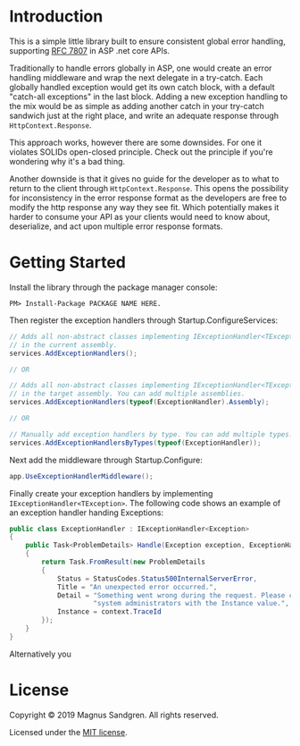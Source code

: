 # Introduction 
This is a simple little library built to ensure consistent global error handling, supporting [RFC 7807](https://tools.ietf.org/html/rfc7807) in ASP .net core APIs.

Traditionally to handle errors globally in ASP, one would create an error handling middleware and wrap the next delegate in a try-catch. Each globally handled exception would get its own catch block, with a default "catch-all exceptions" in the last block. Adding a new exception handling to the mix would be as simple as adding another catch in your try-catch sandwich just at the right place, and write an adequate response through `HttpContext.Response`. 

This approach works, however there are some downsides. For one it violates SOLIDs open-closed principle. Check out the principle if you're wondering why it's a bad thing. 

Another downside is that it gives no guide for the developer as to what to return to the client through `HttpContext.Response`. This opens the possibility for inconsistency in the error response format as the developers are free to modify the http response any way they see fit. Which potentially makes it harder to consume your API as your clients would need to know about, deserialize, and act upon multiple error response formats.

# Getting Started
Install the library through the package manager console:
```
PM> Install-Package PACKAGE NAME HERE.
```

Then register the exception handlers through Startup.ConfigureServices:
```csharp
// Adds all non-abstract classes implementing IExceptionHandler<TException>
// in the current assembly.
services.AddExceptionHandlers();

// OR

// Adds all non-abstract classes implementing IExceptionHandler<TException>
// in the target assembly. You can add multiple assemblies. 
services.AddExceptionHandlers(typeof(ExceptionHandler).Assembly);

// OR

// Manually add exception handlers by type. You can add multiple types.
services.AddExceptionHandlersByTypes(typeof(ExceptionHandler));
```

Next add the middleware through Startup.Configure:
```csharp
app.UseExceptionHandlerMiddleware();
```

Finally create your exception handlers by implementing `IExceptionHandler<TException>`. The following code shows an example of an exception handler handing Exceptions:
```csharp
public class ExceptionHandler : IExceptionHandler<Exception>
{
    public Task<ProblemDetails> Handle(Exception exception, ExceptionHandlerContext context)
    {
        return Task.FromResult(new ProblemDetails
        {
            Status = StatusCodes.Status500InternalServerError,
            Title = "An unexpected error occurred.",
            Detail = "Something went wrong during the request. Please contact " +
                     "system administrators with the Instance value.",
            Instance = context.TraceId
        });
    }
}
```

Alternatively you 

<!-- # Contribute
TODO: Explain how other users and developers can contribute to make your code better. 

If you want to learn more about creating good readme files then refer the following [guidelines](https://www.visualstudio.com/en-us/docs/git/create-a-readme). You can also seek inspiration from the below readme files:
- [ASP.NET Core](https://github.com/aspnet/Home)
- [Visual Studio Code](https://github.com/Microsoft/vscode)
- [Chakra Core](https://github.com/Microsoft/ChakraCore) -->

# License
Copyright © 2019 Magnus Sandgren. All rights reserved.

Licensed under the [MIT license](LICENSE.txt).